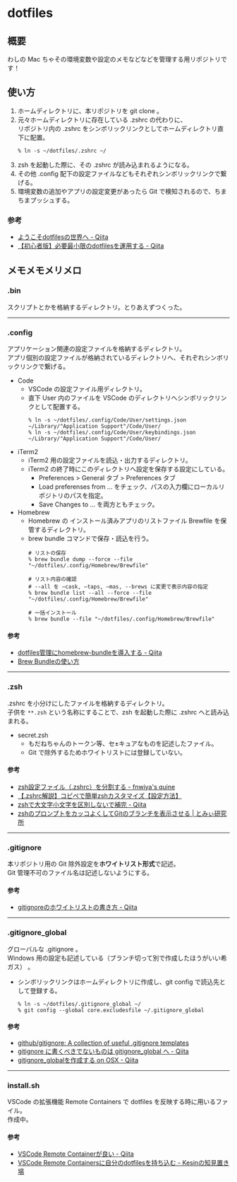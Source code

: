 # dotfiles
## 概要
わしの Mac ちゃその環境変数や設定のメモなどなどを管理する用リポジトリです！

## 使い方
1. ホームディレクトリに、本リポジトリを git clone 。
2. 元々ホームディレクトリに存在している .zshrc の代わりに、  
リポジトリ内の .zshrc をシンボリックリンクとしてホームディレクトリ直下に配置。
    ```
    % ln -s ~/dotfiles/.zshrc ~/
    ```
3. zsh を起動した際に、その .zshrc が読み込まれるようになる。
4. その他 .config 配下の設定ファイルなどもそれぞれシンボリックリンクで繋げる。
5. 環境変数の追加やアプリの設定変更があったら Git で検知されるので、ちまちまプッシュする。
### 参考
- [ようこそdotfilesの世界へ - Qiita](https://qiita.com/yutakatay/items/c6c7584d9795799ee164)
- [【初心者版】必要最小限のdotfilesを運用する - Qiita](https://qiita.com/ganariya/items/d9adffc6535dfca6784b)

## メモメモメリメロ
### .bin
スクリプトとかを格納するディレクトリ。とりあえずつくった。

---

### .config
アプリケーション関連の設定ファイルを格納するディレクトリ。  
アプリ個別の設定ファイルが格納されているディレクトリへ、それぞれシンボリックリンクで繋げる。
- Code
    - VSCode の設定ファイル用ディレクトリ。
    - 直下 User 内のファイルを VSCode のディレクトリへシンボリックリンクとして配置する。
        ```
        % ln -s ~/dotfiles/.config/Code/User/settings.json ~/Library/"Application Support"/Code/User/
        % ln -s ~/dotfiles/.config/Code/User/keybindings.json ~/Library/"Application Support"/Code/User/
        ```
- iTerm2
    - iTerm2 用の設定ファイルを読込・出力するディレクトリ。
    - iTerm2 の終了時にこのディレクトリへ設定を保存する設定にしている。
        - Preferences > General タブ > Preferences タブ
        - Load preferenses from ... をチェック、パスの入力欄にローカルリポジトリのパスを指定。
        - Save Changes to ... を両方ともチェック。 
- Homebrew
    - Homebrew の インストール済みアプリのリストファイル Brewfile を保管するディレクトリ。
    - brew bundle コマンドで保存・読込を行う。
        ```
        # リストの保存
        % brew bundle dump --force --file "~/dotfiles/.config/Homebrew/Brewfile"

        # リスト内容の確認
        # --all を —cask, —taps, —mas, --brews に変更で表示内容の指定
        % brew bundle list --all --force --file "~/dotfiles/.config/Homebrew/Brewfile"

        # 一括インストール
        % brew bundle --file "~/dotfiles/.config/Homebrew/Brewfile"
        ```

#### 参考
- [dotfiles管理にhomebrew-bundleを導入する - Qiita](https://qiita.com/so-heee/items/351f0ea4e79196754e52)
- [Brew Bundleの使い方](https://gist.github.com/yoshimana/43b9205ddedad0ad65f2dee00c6f4261)

---

### .zsh
.zshrc を小分けにしたファイルを格納するディレクトリ。  
子供を `**.zsh` という名称にすることで、zsh を起動した際に .zshrc へと読み込まれる。  
- secret.zsh
    - もだねちゃんのトークン等、セ±キュアなものを記述したファイル。
    - Git で除外するためホワイトリストには登録していない。
#### 参考
- [zsh設定ファイル（.zshrc）を分割する - fnwiya's quine](http://fnwiya.hatenablog.com/entry/2015/11/03/191902)
- [【.zshrc解説】コピペで簡単zshカスタマイズ【設定方法】](https://suwaru.tokyo/【-zshrc解説】コピペで簡単zshカスタマイズ【設定方法/)
- [zshで大文字小文字を区別しないで補完 - Qiita](https://qiita.com/kenta4327/items/8faaa83f6a5bf595a4bc)
- [zshのプロンプトをカッコよくしてGitのブランチを表示させる | とみぃ研究所](https://tomiylab.com/2020/03/prompt/)

---

### .gitignore
本リポジトリ用の Git 除外設定を**ホワイトリスト形式**で記述。  
Git 管理不可のファイル名は記述しないようにする。

#### 参考
- [gitignoreのホワイトリストの書き方 - Qiita](https://qiita.com/sventouz/items/574bd67c7e43fff10546)

---

### .gitignore_global
グローバルな .gitignore 。  
Windows 用の設定も記述している（ブランチ切って別で作成したほうがいい希ガス） 。
- シンボリックリンクはホームディレクトリに作成し、git config で読込先として登録する。
    ```
    % ln -s ~/dotfiles/.gitignore_global ~/
    % git config --global core.excludesfile ~/.gitignore_global
    ```
#### 参考
- [github/gitignore: A collection of useful .gitignore templates](https://github.com/github/gitignore)
- [gitignore に書くべきでないものは gitignore_global へ - Qiita](https://qiita.com/elzup/items/4c92a2abdab56db3fb4e)
- [gitignore_globalを作成する on OSX - Qiita](https://qiita.com/pira/items/dd67077c5b414c8eb59d)

---

### install.sh
VSCode の拡張機能 Remote Containers で dotfiles を反映する時に用いるファイル。  
作成中。

#### 参考
- [VSCode Remote Containerが良い - Qiita](https://qiita.com/d0ne1s/items/d2649801c6f804019db7)
- [VSCode Remote Containersに自分のdotfilesを持ち込む - Kesinの知見置き場](http://kesin.hatenablog.com/entry/2020/07/10/083000)
